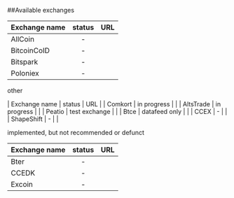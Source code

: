 ##Available exchanges

| Exchange name        | status   |  URL |
| ------------- |:-------------:| -------------:| 
| AllCoin    | -  |   |
| BitcoinCoID    | -  |   |
| Bitspark    | -  |   |
| Poloniex    | -  |   |

other

| Exchange name        | status   |  URL |
| Comkort    | in progress  |   |
| AltsTrade    | in progress  |   |
| Peatio    | test exchange  |   |
| Btce    | datafeed only  |   |
| CCEX    | -  |   |
| ShapeShift    | -  |   |

implemented, but not recommended or defunct

| Exchange name        | status   |  URL |
| ------------- |:-------------:| -------------:| 
| Bter    | -  |   |
| CCEDK    | -  |   |
| Excoin    | -  |   |

